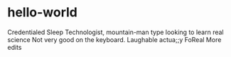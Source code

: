 # hello-world
Credentialed Sleep Technologist, mountain-man type looking to learn real science
Not very good on the keyboard. Laughable actua;;y
FoReal
More edits
